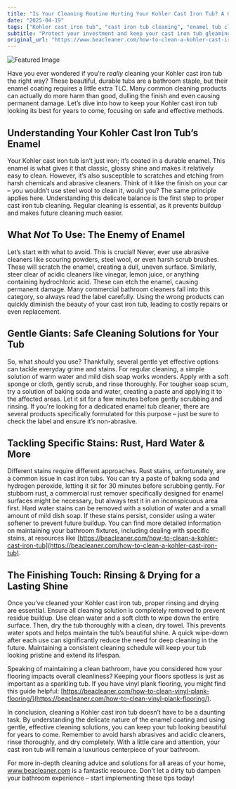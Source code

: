 ```yaml
---
title: "Is Your Cleaning Routine Hurting Your Kohler Cast Iron Tub? A Guide to Safe & Effective Cleaning"
date: "2025-04-19"
tags: ["Kohler cast iron tub", "cast iron tub cleaning", "enamel tub cleaner", "cleaning cast iron", "bathroom cleaning", "rust removal", "soap scum removal"]
subtitle: "Protect your investment and keep your cast iron tub gleaming with these expert cleaning tips – avoiding damage is key!"
original_url: "https://www.beacleaner.com/how-to-clean-a-kohler-cast-iron-tub"
---
```




![Featured Image](https://res.cloudinary.com/dnm0udlvz/image/upload/v1745047113/article_image_4_cxraam.jpg)

Have you ever wondered if you’re *really* cleaning your Kohler cast iron tub the right way? These beautiful, durable tubs are a bathroom staple, but their enamel coating requires a little extra TLC. Many common cleaning products can actually do more harm than good, dulling the finish and even causing permanent damage. Let’s dive into how to keep your Kohler cast iron tub looking its best for years to come, focusing on safe and effective methods.

## Understanding Your Kohler Cast Iron Tub’s Enamel

Your Kohler cast iron tub isn’t just iron; it’s coated in a durable enamel. This enamel is what gives it that classic, glossy shine and makes it relatively easy to clean. However, it’s also susceptible to scratches and etching from harsh chemicals and abrasive cleaners. Think of it like the finish on your car – you wouldn’t use steel wool to clean it, would you? The same principle applies here. Understanding this delicate balance is the first step to proper cast iron tub cleaning. Regular cleaning is essential, as it prevents buildup and makes future cleaning much easier. 

## What *Not* To Use: The Enemy of Enamel

Let’s start with what to avoid. This is crucial! Never, ever use abrasive cleaners like scouring powders, steel wool, or even harsh scrub brushes. These will scratch the enamel, creating a dull, uneven surface. Similarly, steer clear of acidic cleaners like vinegar, lemon juice, or anything containing hydrochloric acid. These can etch the enamel, causing permanent damage. Many commercial bathroom cleaners fall into this category, so always read the label carefully. Using the wrong products can quickly diminish the beauty of your cast iron tub, leading to costly repairs or even replacement. 

## Gentle Giants: Safe Cleaning Solutions for Your Tub

So, what *should* you use? Thankfully, several gentle yet effective options can tackle everyday grime and stains. For regular cleaning, a simple solution of warm water and mild dish soap works wonders. Apply with a soft sponge or cloth, gently scrub, and rinse thoroughly. For tougher soap scum, try a solution of baking soda and water, creating a paste and applying it to the affected areas. Let it sit for a few minutes before gently scrubbing and rinsing. If you're looking for a dedicated enamel tub cleaner, there are several products specifically formulated for this purpose – just be sure to check the label and ensure it’s non-abrasive. 

## Tackling Specific Stains: Rust, Hard Water & More

Different stains require different approaches. Rust stains, unfortunately, are a common issue in cast iron tubs. You can try a paste of baking soda and hydrogen peroxide, letting it sit for 30 minutes before scrubbing gently. For stubborn rust, a commercial rust remover specifically designed for enamel surfaces might be necessary, but always test it in an inconspicuous area first. Hard water stains can be removed with a solution of water and a small amount of mild dish soap. If these stains persist, consider using a water softener to prevent future buildup. You can find more detailed information on maintaining your bathroom fixtures, including dealing with specific stains, at resources like [https://beacleaner.com/how-to-clean-a-kohler-cast-iron-tub](https://beacleaner.com/how-to-clean-a-kohler-cast-iron-tub). 

## The Finishing Touch: Rinsing & Drying for a Lasting Shine

Once you’ve cleaned your Kohler cast iron tub, proper rinsing and drying are essential. Ensure all cleaning solution is completely removed to prevent residue buildup. Use clean water and a soft cloth to wipe down the entire surface. Then, dry the tub thoroughly with a clean, dry towel. This prevents water spots and helps maintain the tub’s beautiful shine. A quick wipe-down after each use can significantly reduce the need for deep cleaning in the future. Maintaining a consistent cleaning schedule will keep your tub looking pristine and extend its lifespan.

Speaking of maintaining a clean bathroom, have you considered how your flooring impacts overall cleanliness? Keeping your floors spotless is just as important as a sparkling tub. If you have vinyl plank flooring, you might find this guide helpful: [https://beacleaner.com/how-to-clean-vinyl-plank-flooring/](https://beacleaner.com/how-to-clean-vinyl-plank-flooring/).

In conclusion, cleaning a Kohler cast iron tub doesn’t have to be a daunting task. By understanding the delicate nature of the enamel coating and using gentle, effective cleaning solutions, you can keep your tub looking beautiful for years to come. Remember to avoid harsh abrasives and acidic cleaners, rinse thoroughly, and dry completely. With a little care and attention, your cast iron tub will remain a luxurious centerpiece of your bathroom. 

For more in-depth cleaning advice and solutions for all areas of your home, www.beacleaner.com is a fantastic resource. Don't let a dirty tub dampen your bathroom experience – start implementing these tips today!